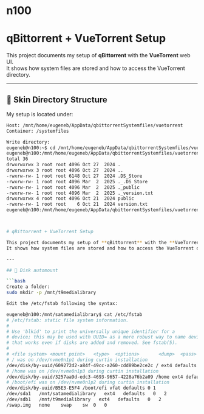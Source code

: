 # n100

# qBittorrent + VueTorrent Setup

This project documents my setup of **qBittorrent** with the **VueTorrent** web UI.  
It shows how system files are stored and how to access the VueTorrent directory.

---

## 📂 Skin Directory Structure

My setup is located under:

```bash
Host: /mnt/home/eugeneb/AppData/qbittorrentSystemfiles/vuetorrent 
Container: /systemfiles

Write directory:
eugeneb@n100:~$ cd /mnt/home/eugeneb/AppData/qbittorrentSystemfiles/vuetorrent
eugeneb@n100:/mnt/home/eugeneb/AppData/qbittorrentSystemfiles/vuetorrent$ ls -la
total 36
drwxrwxrwx 3 root root 4096 Oct 27  2024 .
drwxrwxrwx 3 root root 4096 Oct 27  2024 ..
-rwxrw-rw- 1 root root 6148 Oct 27  2024 .DS_Store
-rwxrw-rw- 1 root root 4096 Mar  2  2025 ._.DS_Store
-rwxrw-rw- 1 root root 4096 Mar  2  2025 ._public
-rwxrw-rw- 1 root root 4096 Mar  2  2025 ._version.txt
drwxrwxrwx 4 root root 4096 Oct 21  2024 public
-rwxrw-rw- 1 root root    6 Oct 21  2024 version.txt
eugeneb@n100:/mnt/home/eugeneb/AppData/qbittorrentSystemfiles/vuetorrent$ 



# qBittorrent + VueTorrent Setup

This project documents my setup of **qBittorrent** with the **VueTorrent** web UI.  
It shows how system files are stored and how to access the VueTorrent directory.

---

## 📂 Disk automount

```bash
Create a folder:
sudo mkdir -p /mnt/t9medialibrary

Edit the /etc/fstab following the syntax:

eugeneb@n100:/mnt/satamedialibrary$ cat /etc/fstab 
# /etc/fstab: static file system information.
#
# Use 'blkid' to print the universally unique identifier for a
# device; this may be used with UUID= as a more robust way to name devices
# that works even if disks are added and removed. See fstab(5).
#
# <file system> <mount point>   <type>  <options>       <dump>  <pass>
# / was on /dev/nvme0n1p1 during curtin installation
/dev/disk/by-uuid/609272d2-a84f-49cc-a260-cdd89be2ce2c / ext4 defaults 0 1
# /home was on /dev/nvme0n1p3 during curtin installation
/dev/disk/by-uuid/3257aa9d-edc3-4693-9657-4228a76b2a09 /home ext4 defaults 0 1
# /boot/efi was on /dev/nvme0n1p2 during curtin installation
/dev/disk/by-uuid/B5E3-E5F4 /boot/efi vfat defaults 0 1
/dev/sda1   /mnt/satamedialibrary   ext4   defaults   0   2
/dev/sdb1   /mnt/t9medialibrary   ext4   defaults   0   2
/swap.img	none	swap	sw	0	0
